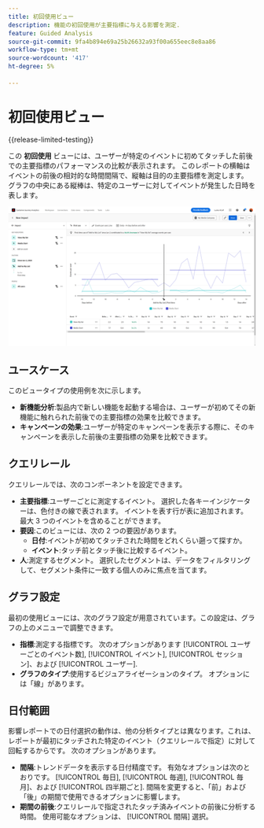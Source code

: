 ```yaml
---
title: 初回使用ビュー
description: 機能の初回使用が主要指標に与える影響を測定.
feature: Guided Analysis
source-git-commit: 9fa4b894e69a25b26632a93f00a655eec8e8aa86
workflow-type: tm+mt
source-wordcount: '417'
ht-degree: 5%

---
```


# 初回使用ビュー

{{release-limited-testing}}

この **初回使用** ビューには、ユーザーが特定のイベントに初めてタッチした前後での主要指標のパフォーマンスの比較が表示されます。 このレポートの横軸はイベントの前後の相対的な時間間隔で、縦軸は目的の主要指標を測定します。 グラフの中央にある縦棒は、特定のユーザーに対してイベントが発生した日時を表します。

![リリース](../assets/first-use.png)

## ユースケース

このビュータイプの使用例を次に示します。

* **新機能分析**:製品内で新しい機能を起動する場合は、ユーザーが初めてその新機能に触れられた前後での主要指標の効果を比較できます。
* **キャンペーンの効果**:ユーザーが特定のキャンペーンを表示する際に、そのキャンペーンを表示した前後の主要指標の効果を比較できます。

## クエリレール

クエリレールでは、次のコンポーネントを設定できます。

* **主要指標**:ユーザーごとに測定するイベント。 選択した各キーインジケーターは、色付きの線で表されます。 イベントを表す行が表に追加されます。 最大 3 つのイベントを含めることができます。
* **要因**:このビューには、次の 2 つの要因があります。
   * **日付**:イベントが初めてタッチされた時間をどれくらい遡って探すか。
   * **イベント**:タッチ前とタッチ後に比較するイベント。
* **人**:測定するセグメント。 選択したセグメントは、データをフィルタリングして、セグメント条件に一致する個人のみに焦点を当てます。

## グラフ設定

最初の使用ビューには、次のグラフ設定が用意されています。この設定は、グラフの上のメニューで調整できます。

* **指標**:測定する指標です。 次のオプションがあります [!UICONTROL ユーザーごとのイベント数], [!UICONTROL イベント], [!UICONTROL セッション]、および [!UICONTROL ユーザー].
* **グラフのタイプ**:使用するビジュアライゼーションのタイプ。 オプションには「線」があります。

## 日付範囲

影響レポートでの日付選択の動作は、他の分析タイプとは異なります。これは、レポートが最初にタッチされた特定のイベント（クエリレールで指定）に対して回転するからです。 次のオプションがあります。

* **間隔**:トレンドデータを表示する日付精度です。 有効なオプションは次のとおりです。 [!UICONTROL 毎日], [!UICONTROL 毎週], [!UICONTROL 毎月]、および [!UICONTROL 四半期ごと]. 間隔を変更すると、「前」および「後」の期間で使用できるオプションに影響します。
* **期間の前後**:クエリレールで指定されたタッチ済みイベントの前後に分析する時間。 使用可能なオプションは、 [!UICONTROL 間隔] 選択。
